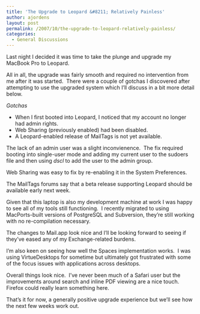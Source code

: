 ```yaml
---
title: 'The Upgrade to Leopard &#8211; Relatively Painless'
author: ajordens
layout: post
permalink: /2007/10/the-upgrade-to-leopard-relatively-painless/
categories:
  - General Discussions
---
```

Last night I decided it was time to take the plunge and upgrade my MacBook Pro to Leopard.

All in all, the upgrade was fairly smooth and required no intervention from me after it was started.  There were a couple of gotchas I discovered after attempting to use the upgraded system which I&#8217;ll discuss in a bit more detail below.  

*Gotchas*

  * When I first booted into Leopard, I noticed that my account no longer had admin rights. 
  * Web Sharing (previously enabled) had been disabled.
  * A Leopard-enabled release of MailTags is not yet available.

The lack of an admin user was a slight inconvienence.  The fix required booting into single-user mode and adding my current user to the sudoers file and then using *dscl* to add the user to the admin group. 

Web Sharing was easy to fix by re-enabling it in the System Preferences.

The MailTags forums say that a beta release supporting Leopard should be available early next week.

Given that this laptop is also my development machine at work I was happy to see all of my tools still functioning.  I recently migrated to using MacPorts-built versions of PostgreSQL and Subversion, they&#8217;re still working with no re-compilation necessary.

The changes to Mail.app look nice and I&#8217;ll be looking forward to seeing if they&#8217;ve eased any of my Exchange-related burdens.

I&#8217;m also keen on seeing how well the Spaces implementation works.  I was using VirtueDesktops for sometime but ultimately got frustrated with some of the focus issues with applications across desktops.

Overall things look nice.  I&#8217;ve never been much of a Safari user but the improvements around search and inline PDF viewing are a nice touch.  Firefox could really learn something here.

That&#8217;s it for now, a generally positive upgrade experience but we&#8217;ll see how the next few weeks work out.

<p style="color:#008;text-align:right;">